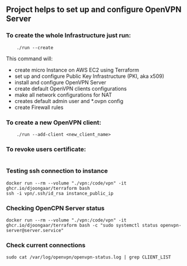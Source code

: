 ## Project helps to set up and configure OpenVPN Server

### To create the whole Infrastructure just run: 
```commandline
    ./run --create 
```
This command will:
* create micro Instance on AWS EC2 using Terraform
* set up and configure Public Key Infrastructure (PKI, aka x509)
* install and configure OpenVPN Server
* create default OpenVPN clients configurations 
* make all network configurations for NAT 
* creates default admin user and *.ovpn config
* create Firewall rules

### To create a new OpenVPN client:
```commandline
    ./run --add-client <new_client_name>
```

### To revoke users certificate:
```commandline

```
### Testing ssh connection to instance

```commandline
docker run --rm --volume "./vpn:/code/vpn" -it ghcr.io/djoongaar/terraform bash
ssh -i vpn/.ssh/id_rsa instance_public_ip
```

### Checking OpenCPN Server status

```commandline
docker run --rm --volume "./vpn:/code/vpn" -it ghcr.io/djoongaar/terraform bash -c "sudo systemctl status openvpn-server@server.service"
```

### Check current connections
```commandline
sudo cat /var/log/openvpn/openvpn-status.log | grep CLIENT_LIST
```